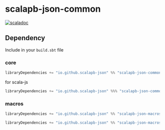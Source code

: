 # scalapb-json-common
[![scaladoc](https://javadoc.io/badge2/io.github.scalapb-json/scalapb-json-common_3/javadoc.svg)](https://javadoc.io/doc/io.github.scalapb-json/scalapb-json-common_3/latest/api/scalapb_json.html)

## Dependency

Include in your `build.sbt` file

### core

```scala
libraryDependencies += "io.github.scalapb-json" %% "scalapb-json-common" % "0.8.8"
```

for scala-js

```scala
libraryDependencies += "io.github.scalapb-json" %%% "scalapb-json-common" % "0.8.8"
```

### macros

```scala
libraryDependencies += "io.github.scalapb-json" %% "scalapb-json-macros" % "0.8.8"
```

```scala
libraryDependencies += "io.github.scalapb-json" %% "scalapb-json-macros-java" % "0.8.8"
```
